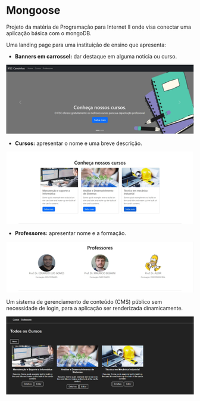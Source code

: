 # Mongoose
Projeto da matéria de Programação para Internet II onde visa conectar uma aplicação básica com o mongoDB.

Uma landing page para uma instituição de ensino que apresenta:
* **Banners em carrossel:** dar destaque em alguma notícia ou curso.
<div align="left">
  <img src="https://github.com/everton097/mongoose/blob/main/public/img/carossel.jpeg" width="550" alt="carossel-IMG" />
</div>

* **Cursos:** apresentar o nome e uma breve descrição.
<div align="left">
  <img src="https://github.com/everton097/mongoose/blob/main/public/img/cursos.jpeg" width="550" alt="carossel-IMG" />
</div>

* **Professores:** apresentar nome e a formação.
<div align="left">
  <img src="https://github.com/everton097/mongoose/blob/main/public/img/professores.jpeg" width="550" alt="carossel-IMG" />
</div>

Um sistema de gerenciamento de conteúdo (CMS) público sem necessidade de login, para a aplicação ser renderizada dinamicamente.
<div align="left">
  <img src="https://github.com/everton097/mongoose/blob/main/public/img/CMR.png" width="550" alt="carossel-IMG" />
</div>

